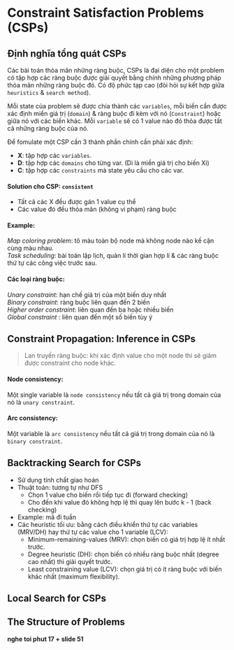 # Constraint Satisfaction Problems (CSPs)

## Định nghĩa tổng quát CSPs
Các bài toán thỏa mãn những ràng buộc, CSPs là đại diện cho một problem có tập hợp các ràng buộc được giải quyết bằng chính những phương pháp thỏa mãn những ràng buộc đó. Có độ phức tạp cao (đòi hỏi sự kết hợp giữa `heuristics` & `search method`). <br>

Mỗi state của problem sẽ được chia thành các `variables`, mỗi biến cần được xác định miền giá trị (`domain`) & ràng buộc đi kèm với nó (`Constraint`) hoặc giữa nó với các biến khác. Mỗi `variable` sẽ có 1 value nào đó thỏa được tất cả những ràng buộc của nó. <br>

Để fomulate một CSP cần 3 thành phần chính cần phải xác định:
- **X**: tập hợp các `variables`.
- **D**: tập hợp các `domains` cho từng var. (Di là miền giá trị cho biến Xi)
- **C**: tập hợp các `constraints` mà state yêu cầu cho các var.

#### Solution cho CSP: `consistent` <br>
- Tất cả các X đều được gán 1 value cụ thể
- Các value đó đều thỏa mãn (không vi phạm) ràng buộc

#### Example: <br>
*Map coloring problem*: tô màu toàn bộ node mà không node nào kế cận cùng màu nhau. <br>
*Task scheduling*: bài toán lập lịch, quản lí thời gian hợp lí & các ràng buộc thứ tự các công việc trước sau. <br>

#### Các loại ràng buộc: <br>
*Unary constraint*: hạn chế giá trị của một biến duy nhất <br>
*Binary constraint*: ràng buộc liên quan đến 2 biến <br>
*Higher order constraint*: liên quan đến ba hoặc nhiều biến <br>
*Global constraint* : liên quan đến một số biến tùy ý <br>

## Constraint Propagation: Inference in CSPs
> Lan truyền ràng buộc: khi xác định value cho một node thì sẽ giảm được constraint cho node khác.
#### Node consistency:
Một single variable là `node consistency` nếu tất cả giá trị trong domain của nó là `unary constraint`.
#### Arc consistency:
Một variable là `arc consistency` nếu tất cả giá trị trong domain của nó là `binary constraint`.

## Backtracking Search for CSPs
- Sử dụng tính chất giao hoán
- Thuật toán: tương tự như DFS
  - Chọn 1 value cho biến rồi tiếp tục đi (forward checking)
  - Cho đến khi value đó không hợp lệ thì quay lên bước k - 1 (back checking)
- Example: mã đi tuần
- Các heuristic tối ưu: bằng cách điều khiển thứ tự các variables (MRV/DH) hay thứ tự các value cho 1 variable (LCV):
  - Minimum-remaining-values (MRV): chọn biến có giá trị hợp lệ ít nhất trước.
  - Degree heuristic (DH): chọn biến có nhiều ràng buộc nhất (degree cao nhất) thì giải quyết trước.
  - Least constraining value (LCV): chọn giá trị có ít ràng buộc với biến khác nhất (maximum flexibility).


## Local Search for CSPs

## The Structure of Problems

**nghe toi phut 17 + slide 51**